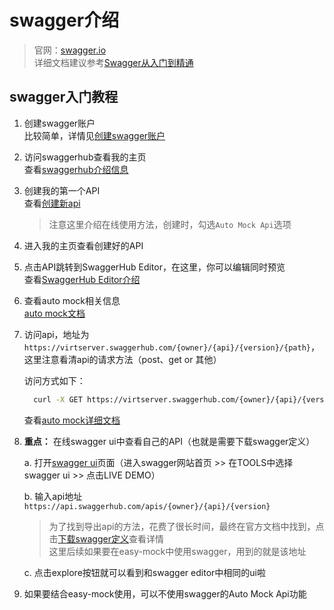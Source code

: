 # swagger介绍

> 官网：[swagger.io](http://swagger.io )  
> 详细文档建议参考[Swagger从入门到精通](https://www.gitbook.com/book/huangwenchao/swagger/details)

## swagger入门教程

1. 创建swagger账户  
    比较简单，详情见[创建swagger账户](https://app.swaggerhub.com/help/signup)

2. 访问swaggerhub查看我的主页   
    查看[swaggerhub介绍信息](https://app.swaggerhub.com/help/ui/overview)

3. 创建我的第一个API  
    查看[创建新api](https://app.swaggerhub.com/help/apis/creating-api)
    > 注意这里介绍在线使用方法，创建时，勾选`Auto Mock Api`选项

4. 进入我的主页查看创建好的API  

5. 点击API跳转到SwaggerHub Editor，在这里，你可以编辑同时预览   
    查看[SwaggerHub Editor介绍](https://app.swaggerhub.com/help/ui/editor)

6. 查看auto mock相关信息    
    [auto mock文档](https://app.swaggerhub.com/help/integrations/api-auto-mocking)

7. 访问api，地址为`https://virtserver.swaggerhub.com/{owner}/{api}/{version}/{path}`，这里注意看清api的请求方法（post、get or 其他）   

    访问方式如下：
    ```bash
      curl -X GET https://virtserver.swaggerhub.com/{owner}/{api}/{version}/{path}
    ```
    查看[auto mock详细文档](https://app.swaggerhub.com/help/integrations/api-auto-mocking)

8. **重点：** 在线swagger ui中查看自己的API（也就是需要下载swagger定义）    

    a. 打开[swagger ui](http://petstore.swagger.io)页面（进入swagger网站首页 >> 在TOOLS中选择swagger ui >> 点击LIVE DEMO）  

    b. 输入api地址`https://api.swaggerhub.com/apis/{owner}/{api}/{version}`
    > 为了找到导出api的方法，花费了很长时间，最终在官方文档中找到，点击[下载swagger定义](https://app.swaggerhub.com/help/apis/downloading-swagger-definition)查看详情    
    > 这里后续如果要在easy-mock中使用swagger，用到的就是该地址    

    c. 点击explore按钮就可以看到和swagger editor中相同的ui啦

9. 如果要结合easy-mock使用，可以不使用swagger的Auto Mock Api功能